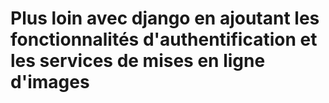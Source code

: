 # Plus loin avec django en ajoutant les fonctionnalités d'authentification et les services de mises en ligne d'images

